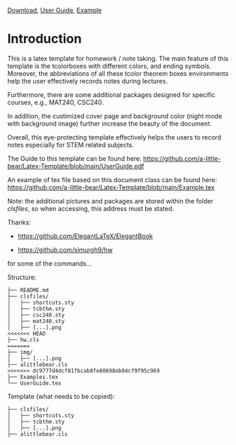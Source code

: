 
[Download](https://github.com/a-little-bear/Latex-Template/releases/tag/alpha), [User Guide](https://github.com/a-little-bear/Latex-Template/blob/main/UserGuide.pdf), [Example](https://github.com/a-little-bear/Latex-Template/blob/main/Example.pdf)

# Introduction

This is a latex template for homework / note taking. The main feature of this template is the tcolorboxes with different colors, and ending symbols. Moreover, the abbreviations of all these tcolor theorem boxes environments help the user effectively records notes during lectures.

Furthermore, there are some additional packages designed for specific courses, e.g., MAT240, CSC240.

In addition, the custimized cover page and background color (night mode with background image) further increase the beauty of the document.

Overall, this eye-protecting template effectively helps the users to record notes especially for STEM related subjects.

The Guide to this template can be found here: https://github.com/a-little-bear/Latex-Template/blob/main/UserGuide.pdf

An example of tex file based on this document class can be found here: https://github.com/a-little-bear/Latex-Template/blob/main/Example.tex

Note: the additional pictures and packages are stored within the folder *clsfiles*, so when accessing, this address must be stated. 

Thanks:

- https://github.com/ElegantLaTeX/ElegantBook

- https://github.com/simurgh9/hw

for some of the commands...

Structure:
```
├── README.md
├── clsfiles/
│   ├── shortcuts.sty
│   ├── tcbthm.sty
│   ├── csc240.sty
│   ├── mat240.sty
│   ├── [...].png
<<<<<<< HEAD
├── hw.cls
=======
├── img/
│   ├── [...].png
├── alittlebear.cls
>>>>>>> dc9777d4dcf81fbcab8fe80698eb04cf9f95c969
├── Examples.tex
└── UserGuide.tex
```

Template (what needs to be copied):
```
├── clsfiles/
│   ├── shortcuts.sty
│   ├── tcbthm.sty
│   ├── [...].png
├── alittlebear.cls
```
